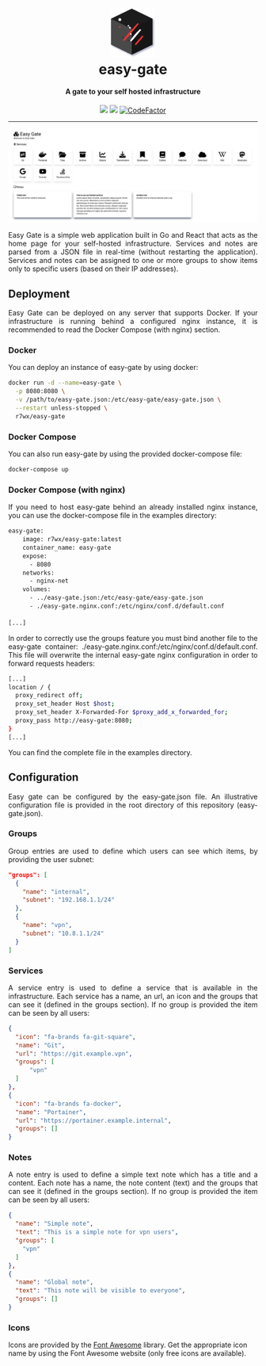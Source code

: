 <h1 align="center">
  <a href="https://github.com/r7wx/easy-gate"><img width="90" src="assets/logo.svg" /></a>
  <br />
  easy-gate
</h1>
<h4 align="center">A gate to your self hosted infrastructure</h3>

<p align="center">
<a href="https://github.com/r7wx/easy-gate/actions/workflows/build.yml">
<img src="https://github.com/r7wx/easy-gate/actions/workflows/build.yml/badge.svg"/></a>
<a href="https://github.com/r7wx/easy-gate/actions/workflows/test.yml">
<img src="https://github.com/r7wx/easy-gate/actions/workflows/test.yml/badge.svg"/></a>
<a href="https://www.codefactor.io/repository/github/r7wx/easy-gate"><img src="https://www.codefactor.io/repository/github/r7wx/easy-gate/badge?s=3531cadc71a73618609de429289d9524a38c33cd" alt="CodeFactor" /></a>
</p>

---

<img src="assets/screenshot.png" />

<p align="justify">
Easy Gate is a simple web application built in Go and React that acts as the home page for your self-hosted infrastructure. Services and notes are parsed from a JSON file in real-time (without restarting the application). Services and notes can be assigned to one or more groups to show items only to specific users (based on their IP addresses).
</p>

## Deployment

<p align="justify">
Easy Gate can be deployed on any server that supports Docker. If your infrastructure is running behind a configured nginx instance, it is recommended to read the Docker Compose (with nginx) section.
</p>

### Docker

<p align="justify">
You can deploy an instance of easy-gate by using docker:
</p>

```bash
docker run -d --name=easy-gate \
  -p 8080:8080 \
  -v /path/to/easy-gate.json:/etc/easy-gate/easy-gate.json \
  --restart unless-stopped \
  r7wx/easy-gate
```

### Docker Compose

You can also run easy-gate by using the provided docker-compose file:

```bash
docker-compose up
```

### Docker Compose (with nginx)

<p align="justify">
If you need to host easy-gate behind an already installed nginx instance, you can use the docker-compose file in the examples directory:
</p>

```bash
easy-gate:
    image: r7wx/easy-gate:latest
    container_name: easy-gate
    expose:
      - 8080
    networks:
      - nginx-net
    volumes:
      - ../easy-gate.json:/etc/easy-gate/easy-gate.json
      - ./easy-gate.nginx.conf:/etc/nginx/conf.d/default.conf

[...]
```

<p align="justify">
In order to correctly use the groups feature you must bind another file to the easy-gate container: ./easy-gate.nginx.conf:/etc/nginx/conf.d/default.conf. This file will overwrite the internal easy-gate nginx configuration in order to forward requests headers:
</p>

```bash
[...]
location / {
  proxy_redirect off;
  proxy_set_header Host $host;
  proxy_set_header X-Forwarded-For $proxy_add_x_forwarded_for;
  proxy_pass http://easy-gate:8080;
}
[...]
```

You can find the complete file in the examples directory.

## Configuration

<p align="justify">
Easy gate can be configured by the easy-gate.json file. An illustrative configuration file is provided in the root directory of this repository (easy-gate.json).
</p>

### Groups

<p align="justify">
Group entries are used to define which users can see which items, by providing the user subnet:
</p>

```json
"groups": [
  {
    "name": "internal",
    "subnet": "192.168.1.1/24"
  },
  {
    "name": "vpn",
    "subnet": "10.8.1.1/24"
  }
]
```

### Services

<p align="justify">
A service entry is used to define a service that is available in the infrastructure. Each service has a name, an url, an icon and the groups that can see it (defined in the groups section). If no group is provided the item can be seen by all users:
</p>

```json
{
  "icon": "fa-brands fa-git-square",
  "name": "Git",
  "url": "https://git.example.vpn",
  "groups": [
      "vpn"
  ]
},
{
  "icon": "fa-brands fa-docker",
  "name": "Portainer",
  "url": "https://portainer.example.internal",
  "groups": []
}
```

### Notes

<p align="justify">
A note entry is used to define a simple text note which has a title and a content. Each note has a name, the note content (text) and the groups that can see it (defined in the groups section). If no group is provided the item can be seen by all users:
</p>

```json
{
  "name": "Simple note",
  "text": "This is a simple note for vpn users",
  "groups": [
    "vpn"
  ]
},
{
  "name": "Global note",
  "text": "This note will be visible to everyone",
  "groups": []
}
```

### Icons

Icons are provided by the [Font Awesome](https://fontawesome.com/icons?d=gallery) library. Get the appropriate icon name by using the Font Awesome website (only free icons are available).
